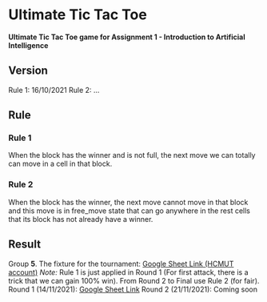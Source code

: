 # Ultimate Tic Tac Toe
**Ultimate Tic Tac Toe game for Assignment 1 - Introduction to Artificial Intelligence**


## Version
Rule 1: 16/10/2021
Rule 2: ...

## Rule
### Rule 1
When the block has the winner and is not full, the next move we can totally can move in a cell in that block.
### Rule 2
When the block has the winner, the next move cannot move in that block and this move is in free_move state that can go anywhere in the rest cells that its block has not already have a winner.
## Result
Group **5**. The fixture for the tournament: [Google Sheet Link (HCMUT account)](https://docs.google.com/spreadsheets/d/1piNPdEQnwNlzCpxZCPYRUTGyhZvjKIwuvNp5M0nTsm4/edit#gid=1022693609)
*Note:* Rule 1 is just applied in Round 1 (For first attack, there is a trick that we can gain 100% win). From Round 2 to Final use Rule 2 (for fair).
Round 1 (14/11/2021): [Google Sheet Link](https://docs.google.com/spreadsheets/d/12Ud3xRJU4F_p6IlhVTxt-m4lKh2PYutB/edit#gid=984499235)
Round 2 (21/11/2021): Coming soon
